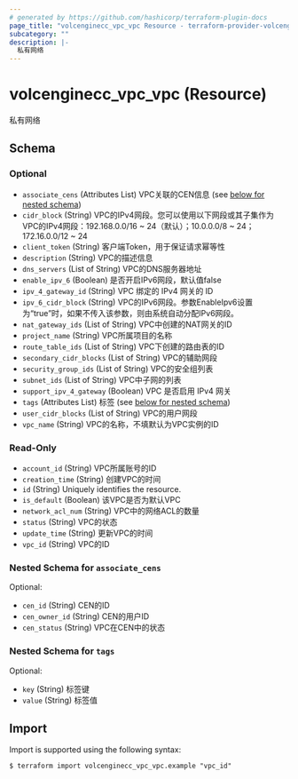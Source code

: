 ```yaml
---
# generated by https://github.com/hashicorp/terraform-plugin-docs
page_title: "volcenginecc_vpc_vpc Resource - terraform-provider-volcenginecc"
subcategory: ""
description: |-
  私有网络
---
```


# volcenginecc_vpc_vpc (Resource)

私有网络



<!-- schema generated by tfplugindocs -->
## Schema

### Optional

- `associate_cens` (Attributes List) VPC关联的CEN信息 (see [below for nested schema](#nestedatt--associate_cens))
- `cidr_block` (String) VPC的IPv4网段。您可以使用以下网段或其子集作为VPC的IPv4网段：192.168.0.0/16 ~ 24（默认）；10.0.0.0/8 ~ 24；172.16.0.0/12 ~ 24
- `client_token` (String) 客户端Token，用于保证请求幂等性
- `description` (String) VPC的描述信息
- `dns_servers` (List of String) VPC的DNS服务器地址
- `enable_ipv_6` (Boolean) 是否开启IPv6网段，默认值false
- `ipv_4_gateway_id` (String) VPC 绑定的 IPv4 网关的 ID
- `ipv_6_cidr_block` (String) VPC的IPv6网段。参数EnableIpv6设置为“true”时，如果不传入该参数，则由系统自动分配IPv6网段。
- `nat_gateway_ids` (List of String) VPC中创建的NAT网关的ID
- `project_name` (String) VPC所属项目的名称
- `route_table_ids` (List of String) VPC下创建的路由表的ID
- `secondary_cidr_blocks` (List of String) VPC的辅助网段
- `security_group_ids` (List of String) VPC的安全组列表
- `subnet_ids` (List of String) VPC中子网的列表
- `support_ipv_4_gateway` (Boolean) VPC 是否启用 IPv4 网关
- `tags` (Attributes List) 标签 (see [below for nested schema](#nestedatt--tags))
- `user_cidr_blocks` (List of String) VPC的用户网段
- `vpc_name` (String) VPC的名称，不填默认为VPC实例的ID

### Read-Only

- `account_id` (String) VPC所属账号的ID
- `creation_time` (String) 创建VPC的时间
- `id` (String) Uniquely identifies the resource.
- `is_default` (Boolean) 该VPC是否为默认VPC
- `network_acl_num` (String) VPC中的网络ACL的数量
- `status` (String) VPC的状态
- `update_time` (String) 更新VPC的时间
- `vpc_id` (String) VPC的ID

<a id="nestedatt--associate_cens"></a>
### Nested Schema for `associate_cens`

Optional:

- `cen_id` (String) CEN的ID
- `cen_owner_id` (String) CEN的用户ID
- `cen_status` (String) VPC在CEN中的状态


<a id="nestedatt--tags"></a>
### Nested Schema for `tags`

Optional:

- `key` (String) 标签键
- `value` (String) 标签值

## Import

Import is supported using the following syntax:

```shell
$ terraform import volcenginecc_vpc_vpc.example "vpc_id"
```
